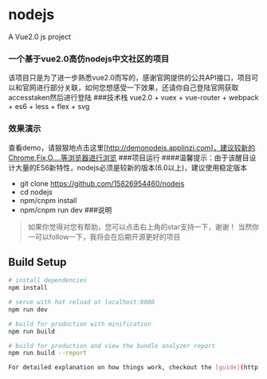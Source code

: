 # nodejs
A Vue2.0 js project
### 一个基于vue2.0高仿nodejs中文社区的项目
 该项目只是为了进一步熟悉vue2.0而写的，感谢官网提供的公共API接口，项目可以和官网进行部分关联，如何您想感受一下效果，还请你自己登陆官网获取accesstaken然后进行登陆
###技术栈
vue2.0 + vuex + vue-router + webpack + es6 + less + flex + svg
### 效果演示
查看demo，请狠狠地点击这里[http://demonodejs.applinzi.com]，建议较新的Chrome,Fix,O....等浏览器进行浏览
###项目运行
####温馨提示：由于该醒目设计大量的ES6新特性，nodejs必须是较新的版本(6.0以上)，建议使用稳定版本
* git clone https://github.com/15826954460/nodejs
* cd nodejs
* npm/cnpm install
* npm/cnpm run dev
###说明
>如果你觉得对您有帮助，您可以点击右上角的star支持一下，谢谢！
>当然你一可以follow一下，我将会在后期开源更好的项目

## Build Setup

``` bash
# install dependencies
npm install

# serve with hot reload at localhost:8080
npm run dev

# build for production with minification
npm run build

# build for production and view the bundle analyzer report
npm run build --report

For detailed explanation on how things work, checkout the [guide](http://vuejs-templates.github.io/webpack/) and [docs for vue-loader](http://vuejs.github.io/vue-loader)
